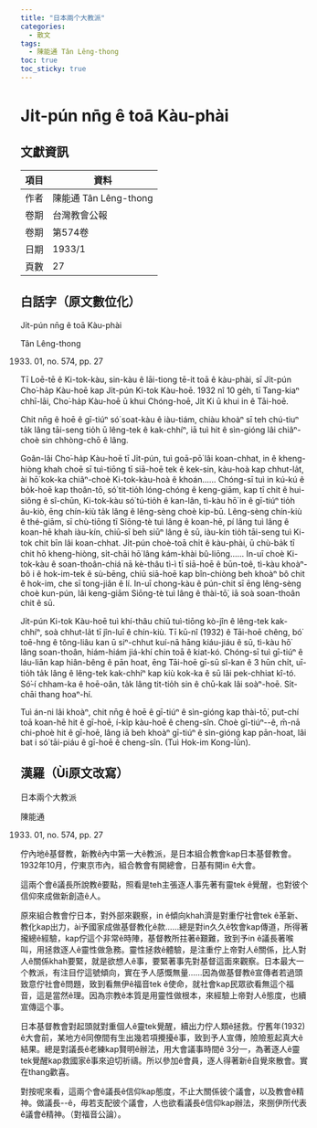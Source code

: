 ```yaml
---
title: "日本兩个大教派"
categories:
  - 散文
tags:
  - 陳能通 Tân Lêng-thong
toc: true
toc_sticky: true
---
```


# Ji̍t-pún nn̄g ê toā Kàu-phài

## 文獻資訊

| 項目 | 資料 |
|---|---|
| 作者 | 陳能通 Tân Lêng-thong |
| 卷期 | 台灣教會公報 |
| 卷期 | 第574卷 |
| 日期 | 1933/1 |
| 頁數 | 27 |

## 白話字（原文數位化）

Ji̍t-pún nn̄g ê toā Kàu-phài

Tân Lêng-thong

1933. 01, no. 574, pp. 27

Tī Loē-tē ê Ki-tok-kàu, sin-kàu ê lāi-tiong tē-it toā ê kàu-phài, sī Ji̍t-pún Cho͘-ha̍p Kàu-hoē kap Ji̍t-pún Ki-tok Kàu-hoē. 1932 nî 10 ge̍h, tī Tang-kiaⁿ chhī-lāi, Cho͘-ha̍p Kàu-hoē ū khui Chóng-hoē, Ji̍t Ki ū khui in ê Tāi-hoē.

Chit nn̄g ê hoē ê gī-tiúⁿ só͘ soat-kàu ê iàu-tiám, chiàu khoàⁿ sī teh chú-tiuⁿ ta̍k lâng tāi-seng tio̍h ū lêng-tek ê kak-chhíⁿ, iā tuì hit ê sìn-gióng lâi chiâⁿ-choè sin chhòng-chō ê lâng.

Goân-lâi Cho͘-ha̍p Kàu-hoē tī Ji̍t-pún, tuì goā-pō͘ lâi koan-chhat, in ê kheng-hiòng khah choē sī tuì-tiōng tī siā-hoē tek ê kek-sin, kàu-hoà kap chhut-la̍t, ài hō͘ kok-ka chiâⁿ-choè Ki-tok-kàu-hoà ê khoán...... Chóng-sī tuì in kú-kú ê bo̍k-hoē kap thoân-tō, só͘ tit-tio̍h lóng-chóng ê keng-giām, kap tī chit ê hui-siông ê sî-chūn, Ki-tok-kàu só͘ tú-tio̍h ê kan-lân, tì-kàu hō͘ in ê gī-tiúⁿ tio̍h âu-kiò, ēng chín-kiù ta̍k lâng ê lêng-sèng choè kip-bū. Lêng-sèng chín-kiù ê thé-giām, sī chù-tiōng tī Siōng-tè tuì lâng ê koan-hē, pí lâng tuì lâng ê koan-hē khah iàu-kín, chiū-sī beh siūⁿ lâng ê sū, iàu-kín tio̍h tāi-seng tuì Ki-tok chit bīn lâi koan-chhat. Ji̍t-pún choè-toā chi̍t ê kàu-phài, ū chù-ba̍k tī chit hō kheng-hiòng, si̍t-chāi hō͘ lâng kám-khài bû-liōng...... In-uī choè Ki-tok-kàu ê soan-thoân-chiá nā kè-thâu tì-ì tī siā-hoē ê būn-toê, tì-kàu khoàⁿ-bô i ê hok-im-tek ê sù-bēng, chiū siā-hoē kap bîn-chiòng beh khoàⁿ bô chit ê hok-im, che sī tong-jiân ê lí. In-uī chong-kàu ê pún-chit sī ēng lêng-sèng choè kun-pún, lâi keng-giām Siōng-tè tuì lâng ê thài-tō͘, iā soà soan-thoân chit ê sū.

Ji̍t-pún Ki-tok Kàu-hoē tuì khí-thâu chiū tuì-tiōng kò-jîn ê lêng-tek kak-chhíⁿ, soà chhut-la̍t tī jîn-luī ê chín-kiù. Tī kū-nî (1932) ê Tāi-hoē chêng, bó͘ toē-hng ê tông-liâu kan ū siⁿ-chhut kuí-nā hāng kiáu-jiáu ê sū, tì-kàu hō͘ lâng soan-thoân, hiám-hiám jiá-khí chin toā ê kiat-kó. Chóng-sī tuì gī-tiúⁿ ê láu-liān kap hiân-bêng ê pān hoat, ēng Tāi-hoē gī-sū sî-kan ê 3 hūn chi̍t, uī-tio̍h ta̍k lâng ê lêng-tek kak-chhíⁿ kap kiù kok-ka ê sū lâi pek-chhiat kî-tó. Só͘-í chham-ka ê hoē-oân, ta̍k lâng tit-tio̍h sin ê chū-kak lâi soàⁿ-hoē. Si̍t-chāi thang hoaⁿ-hí.

Tuì án-ni lâi khoàⁿ, chit nn̄g ê hoē ê gī-tiúⁿ ê sìn-gióng kap thài-tō͘, put-chí toā koan-hē hit ê gī-hoē, í-ki̍p kàu-hoē ê cheng-sîn. Choè gī-tiúⁿ--ê, m̄-nā chi-phoè hit ê gī-hoē, lâng iā beh khoàⁿ gī-tiúⁿ ê sìn-gióng kap pān-hoat, lâi bat i só͘ tāi-piáu ê gī-hoē ê cheng-sîn. (Tuì Hok-im Kong-lūn).

## 漢羅（Ùi原文改寫）

日本兩个大教派

陳能通

1933. 01, no. 574, pp. 27

佇內地ê基督教，新教ê內中第一大ê教派，是日本組合教會kap日本基督教會。1932年10月，佇東京市內，組合教會有開總會，日基有開in ê大會。

這兩个會ê議長所說教ê要點，照看是teh主張逐人事先著有靈tek ê覺醒，也對彼个信仰來成做新創造ê人。

原來組合教會佇日本，對外部來觀察，in ê傾向khah濟是對重佇社會tek ê革新、教化kap出力，ài予國家成做基督教化ê款......總是對in久久ê牧會kap傳道，所得著攏總ê經驗，kap佇這个非常ê時陣，基督教所拄著ê艱難，致到予in ê議長著喉叫，用拯救逐人ê靈性做急務。靈性拯救ê體驗，是注重佇上帝對人ê關係，比人對人ê關係khah要緊，就是欲想人ê事，要緊著事先對基督這面來觀察。日本最大一个教派，有注目佇這號傾向，實在予人感慨無量......因為做基督教ê宣傳者若過頭致意佇社會ê問題，致到看無伊ê福音tek ê使命，就社會kap民眾欲看無這个福音，這是當然ê理。因為宗教ê本質是用靈性做根本，來經驗上帝對人ê態度，也續宣傳這个事。

日本基督教會對起頭就對重個人ê靈tek覺醒，續出力佇人類ê拯救。佇舊年(1932) ê大會前，某地方ê同僚間有生出幾若項攪擾ê事，致到予人宣傳，險險惹起真大ê結果。總是對議長ê老練kap賢明ê辦法，用大會議事時間ê 3分一，為著逐人ê靈tek覺醒kap救國家ê事來迫切祈禱。所以參加ê會員，逐人得著新ê自覺來散會。實在thang歡喜。

對按呢來看，這兩个會ê議長ê信仰kap態度，不止大關係彼个議會，以及教會ê精神。做議長--ê，毋若支配彼个議會，人也欲看議長ê信仰kap辦法，來捌伊所代表ê議會ê精神。（對福音公論）。
